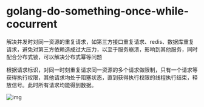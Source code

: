 # golang-do-something-once-while-cocurrent
解决并发时对同一资源的重复请求，如第三方接口重复请求、redis、数据库重复请求，避免对第三方依赖造成过大压力，以至于服务崩溃，影响到其他服务，同时配合分布式锁，可以解决分布式幂等问题

根据请求标识，对同一时刻重复请求同一资源的多个请求做限制，只有一个请求等获得执行权限，其他请求均处于阻塞状态，直到获得执行权限的线程执行结束，释放信号。此时所有请求均能得到数据。

![img](https://github.com/abusizhishen/justOnceWhileCocurrent/blob/master/example.jpg?raw=true)

